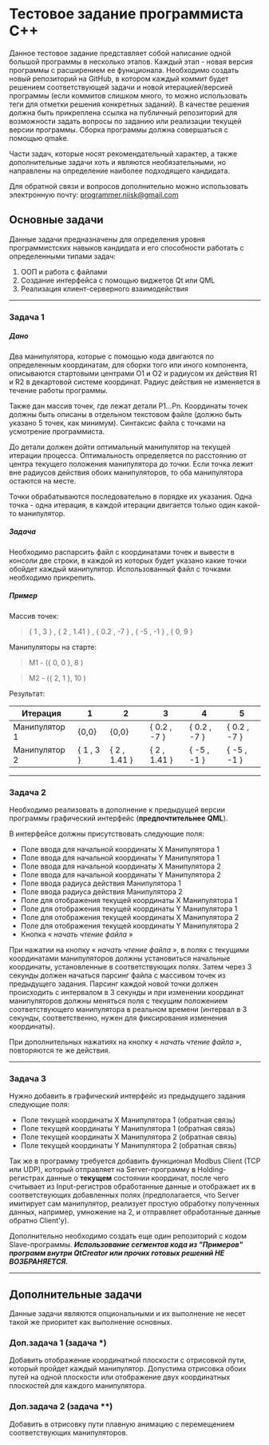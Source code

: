 # Тестовое задание программиста С++

Данное тестовое задание представляет собой написание одной большой программы в несколько этапов. Каждый этап - новая версия программы с расширением ее функционала.
Необходимо создать новый репозиторий на GitHub, в котором каждый коммит будет решением соответствующей задачи и новой итерацией/версией программы (если коммитов слишком много, то можно использовать теги для отметки решения конкретных заданий). В качестве решения должна быть прикреплена ссылка на публичный репозиторий для возможности задать вопросы по заданию или реализации текущей версии программы. Сборка программы должна совершаться с помощью qmake.

Части задач, которые носят рекомендательный характер, а также дополнительные задачи хоть и являются необязательными, но направлены на определение наиболее подходящего кандидата.

Для обратной связи и вопросов дополнительно можно использовать электронную почту: [programmer.niisk@gmail.com](programmer.niisk@gmail.com)

## Основные задачи
Данные задачи предназначены для определения уровня программистских навыков кандидата и его способности работать с определенными типами задач:
1. ООП и работа с файлами
2. Создание интерфейса с помощью виджетов Qt или QML 
3. Реализация клиент-серверного взаимодействия

-----

### Задача 1

##### Дано

Два манипулятора, которые с помощью кода двигаются по определенным координатам, для сборки того или иного компонента, описываются стартовыми центрами O1 и O2 и радиусом их действия R1 и R2 в декартовой системе координат. Радиус действия не изменяется в течение работы программы.

Также дан массив точек, где лежат детали P1…Pn. Координаты точек должны быть описаны в отдельном текстовом файле (должно быть указано 5 точек, как минимум). Синтаксис файла с точками на усмотрение программиста.

До детали должен дойти оптимальный манипулятор на текущей итерации процесса. Оптимальность определяется по расстоянию от центра текущего
положения манипулятора до точки. Если точка лежит вне радиусов действия обоих манипуляторов, то оба манипулятора остаются на месте.

Точки обрабатываются последовательно в порядке их указания. Одна точка - одна итерация, в каждой итерации двигается только один какой-то манипулятор.

##### Задача

Необходимо распарсить файл с координатами точек и вывести в консоли две строки, в каждой из которых будет указано какие точки обойдет каждый манипулятор. Использованный файл с точками необходимо прикрепить.

##### Пример

Массив точек:
> { 1 , 3 } , { 2 , 1.41 } , { 0.2 , -7 } , { -5 , -1 } , { 0, 9 }

Манипуляторы на старте:
> M1 - ({ 0, 0 }, 8 )

> M2 - ({ 2, 1 }, 10 )

Результат:

| Итерация         | 1         | 2            | 3            | 4            | 5            |
| ------------------------ | --------- | ------------ | ------------ | ------------ | ------------ |
| Манипулятор 1 | {0,0}     | {0,0}        | { 0.2 , -7 } | { 0.2 , -7 } | { 0.2 , -7 } |
| Манипулятор 2 | { 1 , 3 } | { 2 , 1.41 } | { 2 , 1.41 } | { -5 , -1 }  | { -5 , -1 }  |

-----

### Задача 2

Необходимо реализовать в дополнение к предыдущей версии программы графический интерфейс (**предпочтительнее** **QML**).

В интерфейсе должны присутствовать следующие поля:

* Поле ввода для начальной координаты Х Манипулятора 1
* Поле ввода для начальной координаты Y Манипулятора 1
* Поле ввода для начальной координаты Х Манипулятора 2
* Поле ввода для начальной координаты Y Манипулятора 2
* Поле ввода радиуса действия Манипулятора 1
* Поле ввода радиуса действия Манипулятора 2
* Поле для отображения текущей координаты Х Манипулятора 1
* Поле для отображения текущей координаты Y Манипулятора 1
* Поле для отображения текущей координаты X Манипулятора 2
* Поле для отображения текущей координаты Y Манипулятора 2
* Кнопка « *начать чтение файла* »

При нажатии на кнопку « *начать чтение файла* », в полях с текущими координатами манипуляторов должны установиться начальные координаты, установленные в соответствующих полях. Затем через 3 секунды должен начаться парсинг файла с массивом точек из предыдущего задания. Парсинг  каждой новой точки должен происходить с интервалом в 3 секунды и при изменении координат манипуляторов должны меняться поля с текущим положением соответствующего манипулятора в реальном времени (интервал в 3 секунды, соответственно, нужен для фиксирования изменения координаты).

При дополнительных нажатиях на кнопку « *начать чтение файла* », повторяются те же действия.

-----

### Задача 3

Нужно добавить в графический интерфейс из предыдущего задания следующие поля:

* Поле текущей координаты Х Манипулятора 1 (обратная связь)
* Поле текущей координаты Y Манипулятора 1 (обратная связь)
* Поле текущей координаты X Манипулятора 2 (обратная связь)
* Поле текущей координаты Y Манипулятора 2 (обратная связь)

Так же в программу требуется добавить функционал Modbus Client (TCP или UDP), который отправляет на Server-программу в Holding-регистрах данные о **текущем** состоянии координат, после чего считывает из Input-регистров обработанные данные и отображает их в соответствующих добавленных полях (предполагается, что Server имитирует сам манипулятор, реализует простую обработку полученных данных, например, умножение на 2, и отправляет обработанные данные обратно Client'у).

Дополнительно необходимо создать еще один репозиторий с кодом Slave-программы. ***Использование сегментов кода из "Примеров" программ внутри QtCreator или прочих готовых решений НЕ ВОЗБРАНЯЕТСЯ.***

---

## Дополнительные задачи

Данные задачи являются опциональными и их выполнение не несет такой же приоритет как выполнение основных.

### Доп.задача 1 (задача *)

Добавить отображение координатной плоскости с отрисовкой пути, который пройдет каждый манипулятор. Допустима отрисовка обоих путей на одной плоскости или отображение двух координатных плоскостей для каждого манипулятора.

### Доп.задача 2 (задача **)

Добавить в отрисовку пути плавную анимацию с перемещением соответствующих манипуляторов.
